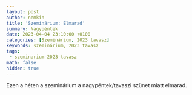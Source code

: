 ```yaml
---
layout: post
author: nemkin
title: 'Szeminárium: Elmarad'
summary: Nagypéntek
date: 2023-04-04 23:10:00 +0100
categories: [Szeminárium, 2023 tavasz]
keywords: szeminárium, 2023 tavasz
tags:
 - szeminarium-2023-tavasz
math: false
hidden: true
---
```


Ezen a héten a szeminárium a nagypéntek/tavaszi szünet miatt elmarad.
